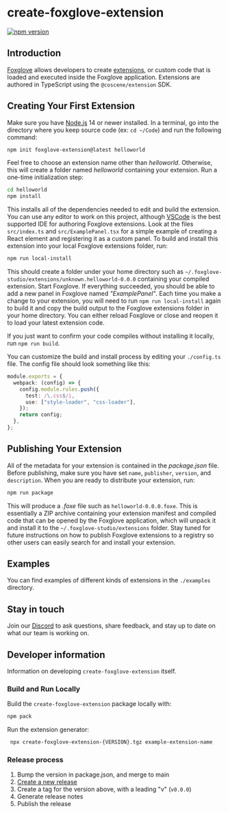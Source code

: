 # create-foxglove-extension

[![npm version](https://img.shields.io/npm/v/create-foxglove-extension.svg?style=flat)](https://www.npmjs.com/package/create-foxglove-extension)

## Introduction

[Foxglove](https://foxglove.dev) allows developers to create
[extensions](https://docs.foxglove.dev/docs/visualization/extensions/introduction), or custom code
that is loaded and executed inside the Foxglove application. Extensions are authored in TypeScript
using the `@coscene/extension` SDK.

## Creating Your First Extension

Make sure you have [Node.js](https://nodejs.org/) 14 or newer installed. In a terminal, go
into the directory where you keep source code (ex: `cd ~/Code`) and run the following
command:

```sh
npm init foxglove-extension@latest helloworld
```

Feel free to choose an extension name other than _helloworld_. Otherwise, this will create
a folder named _helloworld_ containing your extension. Run a one-time initialization step:

```sh
cd helloworld
npm install
```

This installs all of the dependencies needed to edit and build the extension. You can use
any editor to work on this project, although [VSCode](https://code.visualstudio.com/) is
the best supported IDE for authoring Foxglove extensions. Look at the files
`src/index.ts` and `src/ExamplePanel.tsx` for a simple example of creating a React element
and registering it as a custom panel. To build and install this extension into your local
Foxglove extensions folder, run:

```sh
npm run local-install
```

This should create a folder under your home directory such as
`~/.foxglove-studio/extensions/unknown.helloworld-0.0.0` containing your compiled
extension. Start Foxglove. If everything succeeded, you should be able to add a new
panel in Foxglove named _"ExamplePanel"_. Each time you make a change to your
extension, you will need to run `npm run local-install` again to build it and copy the
build output to the Foxglove extensions folder in your home directory. You can
either reload Foxglove or close and reopen it to load your latest extension code.

If you just want to confirm your code compiles without installing it locally, run `npm run build`.

You can customize the build and install process by editing your `./config.ts` file. The
config file should look something like this:

```typescript
module.exports = {
  webpack: (config) => {
    config.module.rules.push({
      test: /\.css$/i,
      use: ["style-loader", "css-loader"],
    });
    return config;
  },
};
```

## Publishing Your Extension

All of the metadata for your extension is contained in the _package.json_ file. Before
publishing, make sure you have set `name`, `publisher`, `version`, and `description`. When
you are ready to distribute your extension, run:

```sh
npm run package
```

This will produce a _.foxe_ file such as `helloworld-0.0.0.foxe`. This is essentially a
ZIP archive containing your extension manifest and compiled code that can be opened by the
Foxglove application, which will unpack it and install it to the
`~/.foxglove-studio/extensions` folder. Stay tuned for future instructions on how to
publish Foxglove extensions to a registry so other users can easily search for and
install your extension.

## Examples

You can find examples of different kinds of extensions in the `./examples` directory.

## Stay in touch

Join our [Discord](https://foxglove.dev/chat) to ask questions, share
feedback, and stay up to date on what our team is working on.

## Developer information

Information on developing `create-foxglove-extension` itself.

### Build and Run Locally

Build the `create-foxglove-extension` package locally with:

```bash
npm pack
```

Run the extension generator:

```bash
 npx create-foxglove-extension-{VERSION}.tgz example-extension-name
```

### Release process

1. Bump the version in package.json, and merge to main
2. [Create a new release](https://github.com/foxglove/create-foxglove-extension/releases/new)
3. Create a tag for the version above, with a leading "v" (`v0.0.0`)
4. Generate release notes
5. Publish the release
